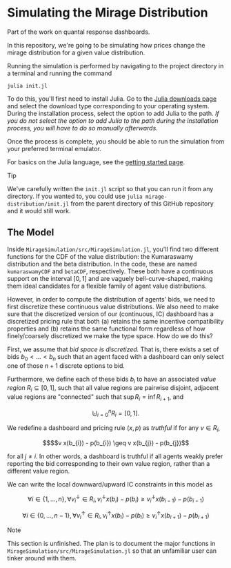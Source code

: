 # Simulating the Mirage Distribution
Part of the work on quantal response dashboards.

In this repository, we're going to be simulating how prices change the mirage distribution for a given value distribution.

Running the simulation is performed by navigating to the project directory in a terminal and running the command

```
julia init.jl
```

To do this, you'll first need to install Julia. Go to the [Julia downloads page](https://julialang.org/downloads/#current_stable_release) and select the download type corresponding to your operating system. During the installation process, select the option to add Julia to the path. *If you do not select the option to add Julia to the path during the installation process, you will have to do so manually afterwards.*

Once the process is complete, you should be able to run the simulation from your preferred terminal emulator.

For basics on the Julia language, see the [getting started page](https://docs.julialang.org/en/v1/manual/getting-started/).

> [!TIP]
> We've carefully written the `init.jl` script so that you can run it from any directory. If you wanted to, you could use `julia mirage-distribution/init.jl` from the parent directory of this GitHub repository and it would still work.


## The Model
Inside `MirageSimulation/src/MirageSimulation.jl`, you'll find two different functions for the CDF of the value distribution: the Kumaraswamy distribution and the beta distribution. In the code, these are named `kumaraswamyCDF` and `betaCDF`, respectively. These both have a continuous support on the interval $[0, 1]$ and are vaguely bell-curve-shaped, making them ideal candidates for a flexible family of agent value distributions.

However, in order to compute the distribution of agents' bids, we need to first discretize these continuous value distributions. We also need to make sure that the discretized version of our (continuous, IC) dashboard has a discretized pricing rule that both (a) retains the same incentive compatibility properties and (b) retains the same functional form regardless of how finely/coarsely discretized we make the type space. How do we do this?

First, we assume that *bid space is discretized.* That is, there exists a set of bids $b_{0} < ... < b_{n}$ such that an agent faced with a dashboard can only select one of those $n + 1$ discrete options to bid.

Furthermore, we define each of these bids $b_{i}$ to have an associated *value region* $R_{i} \subseteq [0, 1]$, such that all value regions are pairwise disjoint, adjacent value regions are "connected" such that $\sup R_{i}  = \inf R_{i + 1}$, and

```math
\biguplus_{i = 0}^{n} R_{i} = [0, 1] \text{.}
```

We redefine a dashboard and pricing rule $(x, p)$ as *truthful* if for any $v \in R_{i}$,

```math
$$v x(b_{i}) - p(b_{i}) \geq v x(b_{j}) - p(b_{j})
```

for all $j \neq i$. In other words, a dashboard is truthful if all agents weakly prefer reporting the bid corresponding to their own value region, rather than a different value region.

We can write the local downward/upward IC constraints in this model as

```math
\forall i \in \{ 1, ..., n \}, \forall v_{i}^{\downarrow} \in R_{i}, v_{i}^{\downarrow} x(b_{i}) - p(b_{i}) \geq v_{i}^{\downarrow} x(b_{i - 1}) - p(b_{i - 1})
```

```math
\forall i \in \{ 0, ..., n - 1 \}, \forall v_{i}^{\uparrow} \in R_{i}, v_{i}^{\uparrow} x(b_{i}) - p(b_{i}) \geq v_{i}^{\uparrow} x(b_{i + 1}) - p(b_{i + 1})
```



> [!NOTE]  
> This section is unfinished. The plan is to document the major functions in `MirageSimulation/src/MirageSimulation.jl` so that an unfamiliar user can tinker around with them.
